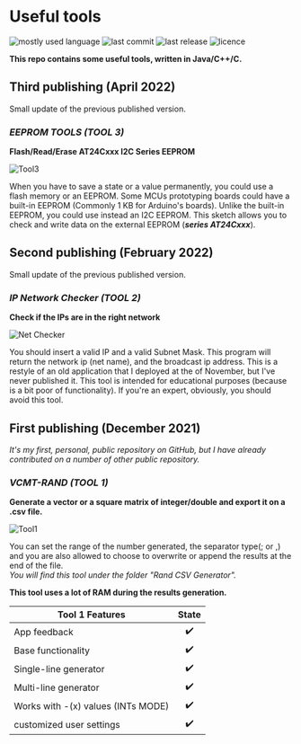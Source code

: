 # Useful tools

![mostly used language](https://img.shields.io/github/languages/top/cristiancrazy/Useful-tools)
![last commit](https://img.shields.io/github/last-commit/cristiancrazy/Useful-tools)
![last release](https://img.shields.io/github/v/release/cristiancrazy/Useful-tools)
![licence](https://img.shields.io/github/license/cristiancrazy/Useful-tools)

**This repo contains some useful tools, written in Java/C++/C.**

## Third publishing (April 2022)
Small update of the previous published version.
### ***EEPROM TOOLS (TOOL 3)***
**Flash/Read/Erase AT24Cxxx I2C Series EEPROM**

![Tool3](https://user-images.githubusercontent.com/49765306/161352512-9dec3473-753e-42c0-8737-a5a4a4d159bc.PNG)

When you have to save a state or a value permanently, you could use a flash memory or an EEPROM.
Some MCUs prototyping boards could have a built-in EEPROM (Commonly 1 KB for Arduino's boards).
Unlike the built-in EEPROM, you could use instead an I2C EEPROM.
This sketch allows you to check and write data on the external EEPROM (***series AT24Cxxx***).


## Second publishing (February 2022)
Small update of the previous published version.
### ***IP Network Checker (TOOL 2)***
**Check if the IPs are in the right network**

![Net Checker](https://user-images.githubusercontent.com/49765306/155028617-0d3bc08e-bb4f-4520-ac90-faa50e68fc9d.PNG)

You should insert a valid IP and a valid Subnet Mask. This program will return 
the network ip (net name), and the broadcast ip address.
This is a restyle of an old application that I deployed at the of November, but I've never published it.
This tool is intended for educational purposes (because is a bit poor of functionality).
If you're an expert, obviously, you should avoid this tool.


## First publishing (December 2021)

 _It's my first, personal, public repository on GitHub, but I_
 _have already contributed on a number of other public repository._

### ***VCMT-RAND (TOOL 1)***

**Generate a vector or a square matrix of integer/double and export it on a .csv file.**

![Tool1](https://user-images.githubusercontent.com/49765306/144744198-8dacedb8-6690-4d40-8ee4-bb761c5f6768.PNG)

You can set the range of the number generated, the separator type(; or ,)
and you are also allowed to choose to overwrite or append the results at the end of the file.  
*You will find this tool under the folder "Rand CSV Generator".*

**This tool uses a lot of RAM during the results generation.**

| Tool 1 Features   |      State      |
|-------------------|:---------------:|
| App feedback | ✔️|
| Base functionality| ✔️|
| Single-line generator| ✔️|
| Multi-line generator | ✔️|
| Works with -(x) values (INTs MODE)| ✔️|
| customized user settings | ✔️|


